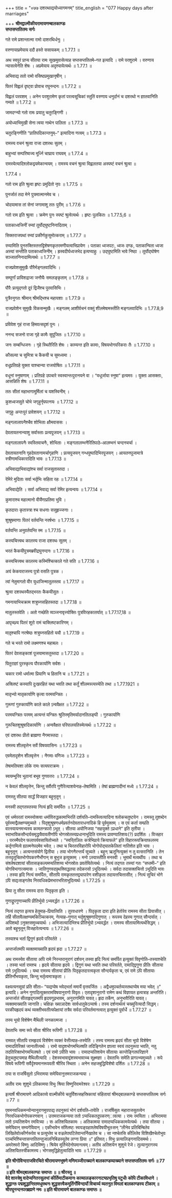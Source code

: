 +++
title = "०७७ दशरथाद्ययोध्यागमनम्"
title_english = "077 Happy days after marriages"

+++
**श्रीमद्वाल्मीकीयरामायणम्बालकाण्डः  
सप्तसप्ततितमः सर्गः**

गते रामे प्रशान्तात्मा रामो दाशरथिर्धनुः ।

वरुणायाप्रमेयाय ददौ हस्ते ससायकम् ॥ 1.77.1 ॥

अथ स्वपुरं प्राप्य सीतया रामः सुखमुवासेत्याह सप्तसप्ततितमे–गत इत्यादि । रामे परशुरामे । वरुणाय न्यासत्वेनेति शेषः । अप्रमेयाय अदृश्यायेत्यर्थः ॥ 1.77.1 ॥

अभिवाद्य ततो रामो वसिष्ठप्रमुखानृषीन् ।

पितरं विह्वलं दृष्ट्वा प्रोवाच रघुनन्दनः ॥ 1.77.2 ॥

विह्वलं परवशम् । अनेन परशुरामेण कृतां परत्वसूचिकां स्तुतिं वरुणाय धनुर्दानं च दशरथो न ज्ञातवानिति गम्यते ॥ 1.77.2 ॥

जामदग्न्यो गतो रामः प्रयातु चतुरङ्गिणी ।

अयोध्याभिमुखी सेना त्वया नाथेन पालिता ॥ 1.77.3 ॥

चतुरङ्गिणीति “प्रातिपदिकान्तनुम्–” इत्यादिना णत्वम् ॥ 1.77.3 ॥

रामस्य वचनं श्रुत्वा राजा दशरथः सुतम् ।

बाहुभ्यां सम्परिष्वज्य मूर्ध्नि चाघ्राय राघवम् ॥ 1.77.4 ॥

रामस्येत्यादिश्लोकद्वयमेकान्वयम् । रामस्य वचनं श्रुत्वा विह्वलतया अस्पष्टं वचनं श्रुत्वा ॥

1.77.4 ॥

गतो राम इति श्रुत्वा हृष्टः प्रमुदितो नृपः ॥ 1.77.5 ॥

पुनर्जातं तदा मेने पुत्रमात्मानमेव च ।

चोदयामास तां सेनां जगामाशु ततः पुरीम् ॥ 1.77.6 ॥

गतो राम इति श्रुत्वा । क्रमेण पुनः स्पष्टं श्रुत्वेत्यर्थः । हृष्टः पुलकितः ॥ 1.77.5,6 ॥

पताकाध्वजिनीं रम्यां तूर्योद्घुष्टनिनादिताम् ।

सिक्तराजपथां रम्यां प्रकीर्णकुसुमोत्कराम् ॥ 1.77.7 ॥

रम्यामिति पुनरुक्तिस्तत्तद्विशेषणकृतरमणीयत्वाभिप्रायेण । पताका ध्वजपटः, ध्वजः दण्डः, पताकान्विता ध्वजा अस्यां सन्तीति पताकाध्वजिनीम् । ह्रस्वदीर्घध्वजभेद इत्यप्याहुः । उद्घुष्टमिति भावे निष्ठा । तूर्योद्घोषेण सञ्जातनिनादामित्यर्थः ॥ 1.77.7 ॥

राजप्रवेशसुमुखैः पौरैर्मङ्गलवादिभिः ।

सम्पूर्णां प्राविशद्राजा जनौघैः समलङ्कृताम् ॥ 1.77.8 ॥

पौरैः प्रत्युद्गतो दूरं द्विजैश्च पुरवासिभिः ।

पुत्रैरनुगतः श्रीमान् श्रीमद्भिश्च महायशाः ॥ 1.77.9 ॥

राजप्रवेशेन सुमुखैः विकसन्मुखैः । मङ्गलम् आशीर्वचनं वक्तुं शीलमेषामस्तीति मङ्गलवादिभिः ॥ 1.77.8,9 ॥

प्रविवेश गृहं राजा हिमवत्सदृशं पुनः ।

ननन्द सजनो राजा गृहे कामैः सुपूजितः ॥ 1.77.10 ॥

जनः सम्बन्धिजनः । गृहे स्थितैरिति शेषः । काम्यन्त इति कामाः, विषयभोगपरिकराः तैः ॥ 1.77.10 ॥

कौसल्या च सुमित्रा च कैकयी च सुमध्यमा ।

वधूप्रतिग्रहे युक्ता याश्चान्या राजयोषितः ॥ 1.77.11 ॥

वधूनां स्नुषाणाम् । प्रतिग्रहे उपचारे स्वस्वान्तःपुरानयने वा । “वधूर्जाया स्नुषा” इत्यमरः । युक्ता आसक्ताः, आसन्निति शेषः ॥ 1.77.11 ॥

ततः सीतां महाभागामूर्मिलां च यशस्विनीम् ।

कुशध्वजसुते चोभे जगृहुर्नृपपत्नयः ॥ 1.77.12 ॥

जगृहुः अन्तःपुरं प्रावेशयन् ॥ 1.77.12 ॥

मङ्गलालापनैश्चैव शोभिताः क्षौमवाससः ।

देवतायतनान्याशु सर्वास्ताः प्रत्यपूजयन् ॥ 1.77.13 ॥

मङ्गलालापनैः स्वस्तिवाचनैः, शोभिताः । मङ्गलालम्भनैरितिपाठे–आलम्भनं चन्दनचर्चा ।

देवतायतनानि गृहदेवतानामर्चागृहाणि । प्रत्यपूजयन् गन्धपुष्पादिभिरपूजयन् । आयतनपूजामात्रे स्त्रीणामधिकारादिति भावः ॥ 1.77.13 ॥

अभिवाद्याभिवाद्यांश्च सर्वा राजसुतास्तदा ।

रेमिरे मुदिताः सर्वा भर्तृभिः सहिता रहः ॥ 1.77.14 ॥

अभिवाद्येति । सर्वा अभिवाद्य सर्वा रेमिर इत्यन्वयः ॥ 1.77.14 ॥

कुमाराश्च महात्मानो वीर्येणाप्रतिमा भुवि ।

कृतदाराः कृतास्त्रा श्च सधनाः ससुहृज्जनाः ।

शुश्रूषमाणाः पितरं वर्तयन्ति नरर्षभाः ॥ 1.77.15 ॥

वर्तयन्ति अनुवर्तयन्ति स्म ॥ 1.77.15 ॥

कस्यचित्त्वथ कालस्य राजा दशरथः सुतम् ।

भरतं कैकयीपुत्रमब्रवीद्रघुनन्दनः ॥ 1.77.16 ॥

कस्यचित्त्वथ कालस्य कस्मिंश्चित्काले गते सति ॥ 1.77.16 ॥

अयं केकयराजस्य पुत्रो वसति पुत्रक ।

त्वां नेतुमागतो वीर युधाजिन्मातुलस्तव ॥ 1.77.17 ॥

श्रुत्वा दशरथस्यैतद्भरतः कैकयीसुतः ।

गमनायाभिचक्राम शत्रुघ्नसहितस्तदा ॥ 1.77.18 ॥

मातुलस्तवेति । अतो गच्छेति व्यञ्जनावृत्त्योक्तिः पुत्रविरहकातर्यात् ॥ 1.77.17,18 ॥

आपृच्छ्य पितरं शूरो रामं चाक्लिष्टकारिणम् ।

मातृ़श्चापि नरश्रेष्ठः शत्रुघ्नसहितो ययौ ॥ 1.77.19 ॥

गते च भरते रामो लक्ष्मणश्च महाबलः ।

पितरं देवसङ्काशं पूजयामासतुस्तदा ॥ 1.77.20 ॥

पितुराज्ञां पुरस्कृत्य पौरकार्याणि सर्वशः ।

चकार रामो धर्मात्मा प्रियाणि च हितानि च ॥ 1.77.21 ॥

अक्लिष्टं कस्यापि दुःखरहितं यथा भवति तथा कर्तुं शीलमस्त्यस्येति तथा ॥ 1.77.1921 ॥

मातृभ्यो मातृकार्याणि कृत्वा परमयन्त्रितः ।

गुरूणां गुरुकार्याणि काले काले ऽन्ववैक्षत ॥ 1.77.22 ॥

परमयन्त्रितः परमम् अत्यन्तं यन्त्रितः श्रुतिस्मृतिमर्यादानतिलङ्घी । गुरुकार्याणि

गुरूचितशुश्रूषादिकार्याणि । अन्ववैक्षत परिपालयतिस्मेत्यर्थः ॥ 1.77.22 ॥

एवं दशरथः प्रीतो ब्राह्मणा नैगमास्तदा ।

रामस्य शीलवृत्तेन सर्वे विषयवासिनः ॥ 1.77.23 ॥

एवमेतादृशेन शीलवृत्तेन । नैगमाः वणिजः ॥ 1.77.23 ॥

तेषामतियशा लोके रामः सत्यपराक्रमः ।

स्वयम्भूरिव भूतानां बभूव गुणवत्तरः ॥ 1.77.24 ॥

न केवलं शीलवृत्तेन, किन्तु सर्वैरपि गुणैरित्याशयेनाह–तेषामिति । तेषां ब्राह्मणादीनां मध्ये ॥ 1.77.24 ॥

रामस्तु सीतया सार्द्धं विजहार बहूनृतून् ।

मनस्वी तद्गतस्तस्या नित्यं हृदि समर्पितः ॥ 1.77.25 ॥

एवं धर्मपरतां रामस्योक्त्वा धर्माविरुद्धकामाभिरतिं दर्शयति–रामस्त्वित्यादिना श्लोकचतुष्टयेन । रामस्तु तुशब्देन पूर्वस्माद्वैलक्षण्यमुच्यते । पितृशुश्रूषणधर्मप्रवर्तनदेवताराधनादिकं हि पूर्वमुक्तम् । स एवं कर्ता सम्प्रति वात्स्यायनमभ्यस्य कामतन्त्रपरो ऽभूत् । सीतया अयोनिजया “सहयुक्ते ऽप्रधाने” इति तृतीया । स्वाभाविकसौन्दर्यसमृद्ध्यैवावतीर्णापि भोगस्रोतस्यप्रधानाभूदिति रामस्य प्रावण्यातिशयः(?) प्रदर्शितः । विजहार । परस्मैपदेन फलापर्यवसायितोच्यते । “स्वरित़ञितः कर्त्रभिप्राये क्रियाफले” इति विहाररूपक्रियाफलस्य कर्तृगामित्वे ह्यात्मनेपदमेव भवेत् । तथा च चिरतरविहारोपि भोगोपोद्घातकेलितां नातिशेत इति भावः । बहूनृतून् । अत्यन्तसंयोगे द्वितीया । तया भोगनैरन्तर्यं सूच्यते । बहून् ऋतूनित्युक्तं न तु वत्सरानिति । तेन तत्तदृतूचितभोगोपकरणैर्भोगान् स बुभुज इत्युक्तम् । मनो ऽस्यास्तीति मनस्वी । भूमार्थे मत्वर्थीयः । तथा च संश्लेषदशायां सीतासङ्कल्पमप्यतिशय्य भोगस्रोतः प्रवर्तयितेत्यर्थः । नित्यं तद्गतः तस्यां गतः “सप्तमी–” इति योगविभागात्समासः । जातिगुणवदपृथक्सिद्धतया तदेकरसो ऽभूदित्यर्थः । सर्वदा तदासक्तचित्तो ऽभूदिति भावः । तस्या हृदि नित्यं समर्पितः, सीतापि रामकृततत्तद्व्यापारेण वशीकृता तदायत्तचित्तासीत् । नित्यं सुचिरं भोगे ऽपि सद्यःसङ्गतेव निरवधिकप्रेमभारभरिताभूदित्यर्थः ॥ 1.77.25 ॥

प्रिया तु सीता रामस्य दाराः पितृकृता इति ।

गुणाद्रूपगुणाच्चापि प्रीतिर्भूयो ऽभ्यवर्द्धत ॥ 1.77.26 ॥

नित्यं तद्गत इत्यत्र हेतुमाह–प्रियात्विति । तुरवधारणे । पितृकृता दारा इति हेतोरेव रामस्य सीता प्रियासीत् । तर्हि सीतावैलक्षण्यमकिञ्चित्करम्, नेत्याह–गुणात् भर्तृशुश्रूषणादिगुणात् । रूपस्य देहस्य गुणात् सौन्दर्यात् । अपिशब्दो ऽनुक्तसमुच्चयार्थः । अभिजात्यादिभिश्च प्रीतिर्भूयो ऽभ्यवर्द्धत । रामस्य सीतायामित्यर्थसिद्धम् । अतो बहूनृतून् विजहारेत्यन्वयः ॥ 1.77.26 ॥

तस्याश्च भर्ता द्विगुणं हृदये परिवर्तते ।

अन्तर्जातमपि व्यक्तमाख्याति हृदयं हृदा ॥ 1.77.27 ॥

अथ रामस्येव सीताया अपि रामे निरन्तरानुरागं दर्शयन् तस्या हृदि नित्यं समर्पित इत्युक्तं विवृणोति–तस्याश्चेति । तस्या भर्ता रामश्च । हृदये सीताया हृदये । द्विगुणं यथा भवति तथा परिवर्तते, रामाद्द्विगुणा प्रीतिः सीताया रामे ऽभूदित्यर्थः । यथा रामस्य सीतायां प्रीतिः पितृकृतदारत्वकृता सौन्दर्यकृता च, एवं रामे ऽपि सीतायाः प्रीतिर्नोभयकृता, किन्तु भर्तृत्वमात्रकृता ।

वक्ष्यत्यनसूयां प्रति सीता– “यद्यप्येष भवेद्भर्ता ममार्ये वृत्तवर्जितः । अद्वैधमुपचर्तव्यस्तथाप्येष मया भवेत् ॥” इत्यादि। अनेन गुणादित्युक्तरामविषयानुरागो विवृतः। एतादृशानुरागो रामेण कथं विज्ञायत इत्यत्राह अन्तरिति। अन्तर्जातं सीताहृद्गतमपि हृदयगूढभावम्, अनुरागमिति यावत्। हृदा तर्केण, अनुभावैरिति यावत्। व्यक्तमाख्याति जानाति। चक्षिङः ख्याञादेशः सार्वधातुकेऽप्यार्षः। तस्य दर्शनार्थत्वं चख्युरित्यादौ सिद्धम्। परकीयहृदयं कथं व्यक्तीभवतीत्यपेक्षायां तत्रैव सर्वदा परिवर्तमानत्वात् इत्युक्तं पूर्वार्धे ॥ 1.77.27 ॥

तस्य भूयो विशेषेण मैथिली जनकात्मजा ।

देवताभिः समा रूपे सीता श्रीरिव रूपिणी ॥ 1.77.28 ॥

रामवत् सीतापि रामहृदयं विशेषेण व्यक्तं वेत्तीत्याह–तस्येति । तस्य रामस्य हृदयं सीता भूयो विशेषेण रामादतिरिक्तं जानातीत्यर्थः । रामो यादृशभोगमभिलषति तदिङ्गितेन ज्ञात्वा स्वयं तदनुरूपा भवति, नतु तदतिरिक्तभोगमभिलषते । एवं रामो ऽपीति भावः । रामादप्यतिशयेन सीतायाः कान्तेङ्गितपरिज्ञाने हेतुचतुष्टयमाह मैथिलीत्यादि । देशस्वभावाद्वंशस्वभावाच्च सूक्ष्मज्ञा । देवताभिः समेति प्रागल्भ्यमुच्यते । रूपे विषये रूपिणी सर्वैर्दृश्यमानरूपवती श्रीरिव स्थिता । अनेन सहजबुद्धिविशेषो दर्शितः ॥ 1.77.28 ॥

तया स राजर्षिसुतो ऽभिरामया समेयिवानुत्तमराजकन्यया ।

अतीव रामः शुशुभे ऽतिकामया विभुः श्रिया विष्णुरिवामरेश्वरः ॥ 1.77.29 ॥

इत्यार्षे श्रीरामायणे आदिकाव्ये वाल्मीकीये चतुर्विंशत्सहस्रिकायां संहितायां श्रीमद्बालकाण्डे सप्तसप्ततितमः सर्गः ॥ 77 ॥

एवमनवधिकमन्योन्यानुरागमुपपाद्य तदनुरूपं भोगं दर्शयति–तयेति । राजर्षिसुतः महाराजसुतत्वेन निरवधिकभोगोपकरणवान् । उत्तमराजकन्यया ततो ऽप्यधिकतदुपकरण्ावत्या । रामः रमयिता । अभिरामया ततो ऽप्यतिशयेन रमयित्र्या । सः अतिशयितकामः । अतिकामया रामादप्यधिककामयेत्यर्थः । तया सीतया । समेयिवान् सम्यगेयिवान् । एकीभावेन संश्लिष्टः स्वयङ्ग्रहाश्लेषविषयीभूतःसन् “लीनेव प्रतिबिम्बितेव लिखितेवोत्कीर्णरूपेव च प्रत्युप्तेव च वज्रलेपघटितेवान्तर्निखातेव च । सा नश्चेतसि कीलितेव विशिखैश्चेतोभुवः पञ्चभिश्चिन्तासन्ततितन्तुजालनिबिडस्यूतेव लग्ना प्रिया ॥” इतिवत्। विभुः प्रत्यालिङ्गनादिसमर्थः। अमरेश्वरो विष्णुः आदिविष्णुः। श्रियेव मूर्तिभेदेनोपमानत्वम्। अतीव अतिशयेन शुशुभे रेजे। तुल्यानुरागस्य अतिशयितस्त्रीकामस्य। भोगसमृद्धिहेतुत्वादिति भावः ॥ 1.77.29 ॥

**इति श्रीगोविन्दराजविरचिते श्रीरामायणभूषणे मणिमञ्जीराख्याने बालकाण्डव्याख्याने सप्तसप्ततितमः सर्गः ॥ 77 ॥  
॥ इति श्रीमद्बालकाण्डः समाप्तः ॥ ॥ श्रीरस्तु ॥  
वेदे शास्त्रेषु वादेप्यनितरसुलभां कीर्तिमाटीकमानः काव्यालङ्कारनाट्यप्रभृतिषु पटुधीः कोपि टीकाविधाने । शुद्धान्तः पद्मशुद्धान्तितमधुमथनः शुद्धसत्त्वैकमूर्तिर्गोविन्दार्यो विचार्य्य व्यतनुत विमलां बालकाण्डस्य टीकाम् ॥ श्रीरघुनन्दनपरब्रह्मणे नमः ॥ इति श्रीरामायणे बालकाण्डः समाप्तः ॥**

